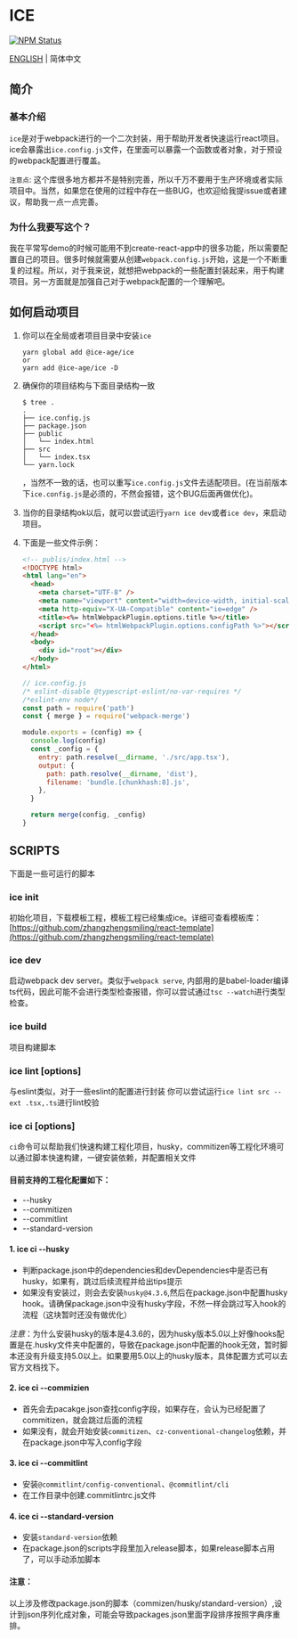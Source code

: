 # ICE

<a href="https://www.npmjs.com/package/@ice-age/ice"><img alt="NPM Status" src="https://img.shields.io/npm/v/@ice-age/ice.svg?style=flat"></a>

[ENGLISH](./README.md) | 简体中文

## 简介

### 基本介绍

`ice`是对于webpack进行的一个二次封装，用于帮助开发者快速运行react项目。ice会暴露出`ice.config.js`文件，在里面可以暴露一个函数或者对象，对于预设的webpack配置进行覆盖。

`注意点`: 这个库很多地方都并不是特别完善，所以千万不要用于生产环境或者实际项目中。当然，如果您在使用的过程中存在一些BUG，也欢迎给我提issue或者建议，帮助我一点一点完善。

### 为什么我要写这个？

我在平常写demo的时候可能用不到create-react-app中的很多功能，所以需要配置自己的项目。很多时候就需要从创建`webpack.config.js`开始，这是一个不断重复的过程。所以，对于我来说，就想把webpack的一些配置封装起来，用于构建项目。另一方面就是加强自己对于webpack配置的一个理解吧。

## 如何启动项目

1. 你可以在全局或者项目目录中安装`ice`

   ```shell
   yarn global add @ice-age/ice
   or
   yarn add @ice-age/ice -D
   ```

2. 确保你的项目结构与下面目录结构一致

   ```shell
   $ tree .
   .
   ├── ice.config.js
   ├── package.json
   ├── public
   │   └── index.html
   ├── src
   │   └── index.tsx
   └── yarn.lock
   ```

   ，当然不一致的话，也可以重写`ice.config.js`文件去适配项目。(在当前版本下`ice.config.js`是必须的，不然会报错，这个BUG后面再做优化)。

3. 当你的目录结构ok以后，就可以尝试运行`yarn ice dev`或者`ice dev`，来启动项目。

4. 下面是一些文件示例：

   ```html
   <!-- publis/index.html -->
   <!DOCTYPE html>
   <html lang="en">
     <head>
       <meta charset="UTF-8" />
       <meta name="viewport" content="width=device-width, initial-scale=1.0" />
       <meta http-equiv="X-UA-Compatible" content="ie=edge" />
       <title><%= htmlWebpackPlugin.options.title %></title>
       <script src="<%= htmlWebpackPlugin.options.configPath %>"></script>
     </head>
     <body>
       <div id="root"></div>
     </body>
   </html>
   ```

   ```javascript
   // ice.config.js
   /* eslint-disable @typescript-eslint/no-var-requires */
   /*eslint-env node*/
   const path = require('path')
   const { merge } = require('webpack-merge')
   
   module.exports = (config) => {
     console.log(config)
     const _config = {
       entry: path.resolve(__dirname, './src/app.tsx'),
       output: {
         path: path.resolve(__dirname, 'dist'),
         filename: 'bundle.[chunkhash:8].js',
       },
     }
   
     return merge(config, _config)
   }
   ```

## SCRIPTS

下面是一些可运行的脚本

### ice init

初始化项目，下载模板工程，模板工程已经集成ice。详细可查看模板库：[https://github.com/zhangzhengsmiling/react-template](https://github.com/zhangzhengsmiling/react-template)

### ice dev

启动webpack dev server。类似于`webpack serve`, 内部用的是babel-loader编译ts代码，因此可能不会进行类型检查报错，你可以尝试通过`tsc --watch`进行类型检查。

### ice build

项目构建脚本

### ice lint <directory> [options]

与eslint类似，对于一些eslint的配置进行封装
你可以尝试运行`ice lint src --ext .tsx,.ts`进行lint校验

### ice ci [options]

`ci`命令可以帮助我们快速构建工程化项目，husky，commitizen等工程化环境可以通过脚本快速构建，一键安装依赖，并配置相关文件

#### 目前支持的工程化配置如下：

- --husky
- --commitizen
- --commitlint
- --standard-version

#### 1. ice ci --husky

- 判断package.json中的dependencies和devDependencies中是否已有husky，如果有，跳过后续流程并给出tips提示
- 如果没有安装过，则会去安装`husky@4.3.6`,然后在package.json中配置husky hook。请确保package.json中没有husky字段，不然一样会跳过写入hook的流程（这块暂时还没有做优化）

*注意*：为什么安装husky的版本是4.3.6的，因为husky版本5.0以上好像hooks配置是在.husky文件夹中配置的，导致在package.json中配置的hook无效，暂时脚本还没有升级支持5.0以上。如果要用5.0以上的husky版本，具体配置方式可以去官方文档找下。

#### 2. ice ci --commizien

- 首先会去pacakge.json查找config字段，如果存在，会认为已经配置了commitizen，就会跳过后面的流程
- 如果没有，就会开始安装`commitizen`、`cz-conventional-changelog`依赖，并在package.json中写入config字段

#### 3. ice ci --commitlint

- 安装`@commitlint/config-conventional`、`@commitlint/cli`
- 在工作目录中创建.commitlintrc.js文件

#### 4. ice ci --standard-version

- 安装`standard-version`依赖
- 在package.json的scripts字段里加入release脚本，如果release脚本占用了，可以手动添加脚本

#### 注意：

以上涉及修改package.json的脚本（commizen/husky/standard-version）,设计到json序列化成对象，可能会导致packages.json里面字段排序按照字典序重排。